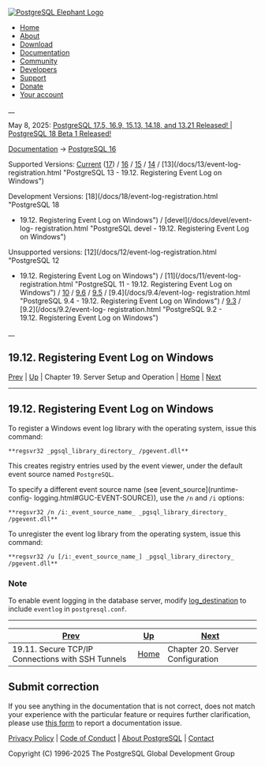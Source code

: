 [ ![PostgreSQL Elephant Logo](/media/img/about/press/elephant.png) ](/)

  * [Home](/ "Home")
  * [About](/about/ "About")
  * [Download](/download/ "Download")
  * [Documentation](/docs/ "Documentation")
  * [Community](/community/ "Community")
  * [Developers](/developer/ "Developers")
  * [Support](/support/ "Support")
  * [Donate](/about/donate/ "Donate")
  * [Your account](/account/ "Your account")

__

May 8, 2025: [ PostgreSQL 17.5, 16.9, 15.13, 14.18, and 13.21 Released! ](/about/news/postgresql-175-169-1513-1418-and-1321-released-3072/) | [ PostgreSQL 18 Beta 1 Released! ](/about/news/postgresql-18-beta-1-released-3070/)

[Documentation](/docs/ "Documentation") -> [PostgreSQL
16](/docs/16/index.html)

Supported Versions: [Current](/docs/current/event-log-registration.html
"PostgreSQL 17 - 19.12. Registering Event Log on Windows")
([17](/docs/17/event-log-registration.html "PostgreSQL 17 - 19.12. Registering
Event Log on Windows")) / [16](/docs/16/event-log-registration.html
"PostgreSQL 16 - 19.12. Registering Event Log on Windows") /
[15](/docs/15/event-log-registration.html "PostgreSQL 15 - 19.12. Registering
Event Log on Windows") / [14](/docs/14/event-log-registration.html "PostgreSQL
14 - 19.12. Registering Event Log on Windows") / [13](/docs/13/event-log-
registration.html "PostgreSQL 13 - 19.12. Registering Event Log on Windows")

Development Versions: [18](/docs/18/event-log-registration.html "PostgreSQL 18
- 19.12. Registering Event Log on Windows") / [devel](/docs/devel/event-log-
registration.html "PostgreSQL devel - 19.12. Registering Event Log on
Windows")

Unsupported versions: [12](/docs/12/event-log-registration.html "PostgreSQL 12
- 19.12. Registering Event Log on Windows") / [11](/docs/11/event-log-
registration.html "PostgreSQL 11 - 19.12. Registering Event Log on Windows") /
[10](/docs/10/event-log-registration.html "PostgreSQL 10 - 19.12. Registering
Event Log on Windows") / [9.6](/docs/9.6/event-log-registration.html
"PostgreSQL 9.6 - 19.12. Registering Event Log on Windows") /
[9.5](/docs/9.5/event-log-registration.html "PostgreSQL 9.5 -
19.12. Registering Event Log on Windows") / [9.4](/docs/9.4/event-log-
registration.html "PostgreSQL 9.4 - 19.12. Registering Event Log on Windows")
/ [9.3](/docs/9.3/event-log-registration.html "PostgreSQL 9.3 -
19.12. Registering Event Log on Windows") / [9.2](/docs/9.2/event-log-
registration.html "PostgreSQL 9.2 - 19.12. Registering Event Log on Windows")

__

19.12. Registering Event Log on Windows  
---  
[Prev](ssh-tunnels.html "19.11. Secure TCP/IP Connections with SSH Tunnels")  | [Up](runtime.html "Chapter 19. Server Setup and Operation") | Chapter 19. Server Setup and Operation | [Home](index.html "PostgreSQL 16.9 Documentation") |  [Next](runtime-config.html "Chapter 20. Server Configuration")  
  
* * *

## 19.12. Registering Event Log on Windows #

To register a Windows event log library with the operating system, issue this
command:

    
    
    **regsvr32 _pgsql_library_directory_ /pgevent.dll**
    

This creates registry entries used by the event viewer, under the default
event source named `PostgreSQL`.

To specify a different event source name (see [event_source](runtime-config-
logging.html#GUC-EVENT-SOURCE)), use the `/n` and `/i` options:

    
    
    **regsvr32 /n /i:_event_source_name_ _pgsql_library_directory_ /pgevent.dll**
    

To unregister the event log library from the operating system, issue this
command:

    
    
    **regsvr32 /u [/i:_event_source_name_] _pgsql_library_directory_ /pgevent.dll**
    

### Note

To enable event logging in the database server, modify
[log_destination](runtime-config-logging.html#GUC-LOG-DESTINATION) to include
`eventlog` in `postgresql.conf`.

* * *

[Prev](ssh-tunnels.html "19.11. Secure TCP/IP Connections with SSH Tunnels")  | [Up](runtime.html "Chapter 19. Server Setup and Operation") |  [Next](runtime-config.html "Chapter 20. Server Configuration")  
---|---|---  
19.11. Secure TCP/IP Connections with SSH Tunnels  | [Home](index.html "PostgreSQL 16.9 Documentation") |  Chapter 20. Server Configuration  
  
## Submit correction

If you see anything in the documentation that is not correct, does not match
your experience with the particular feature or requires further clarification,
please use [this form](/account/comments/new/16/event-log-registration.html/)
to report a documentation issue.

[Privacy Policy](/about/privacypolicy) | [Code of Conduct](/about/policies/coc/) | [About PostgreSQL](/about/) | [Contact](/about/contact/)  

Copyright (C) 1996-2025 The PostgreSQL Global Development Group

